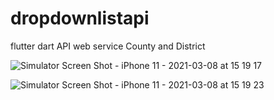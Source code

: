 # dropdownlistapi

flutter dart API web service County and District

![Simulator Screen Shot - iPhone 11 - 2021-03-08 at 15 19 17](https://user-images.githubusercontent.com/64318805/110322498-459c9600-8024-11eb-8dfa-0e1f0e11b9c1.png)

![Simulator Screen Shot - iPhone 11 - 2021-03-08 at 15 19 23](https://user-images.githubusercontent.com/64318805/110322703-97452080-8024-11eb-89be-99ee995b6a67.png)
